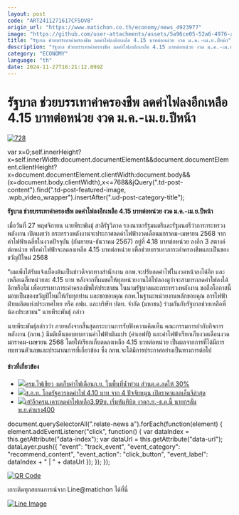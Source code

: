 ```yaml
---
layout: post
code: "ART2411271617CFSOV8"
origin_url: "https://www.matichon.co.th/economy/news_4923977"
image: "https://github.com/user-attachments/assets/5a96ce05-52a6-4976-aa03-f5fc609c119a"
title: "รัฐบาล ช่วยบรรเทาค่าครองชีพ ลดค่าไฟลงอีกเหลือ 4.15 บาทต่อหน่วย งวด ม.ค.-เม.ย.ปีหน้า"
description: "รัฐบาล ช่วยบรรเทาค่าครองชีพ ลดค่าไฟลงอีกเหลือ 4.15 บาทต่อหน่วย งวด ม.ค.-เม.ย.ปีหน้า"
category: "ECONOMY"
language: "th"
date: 2024-11-27T16:21:12.099Z
---
```


# รัฐบาล ช่วยบรรเทาค่าครองชีพ ลดค่าไฟลงอีกเหลือ 4.15 บาทต่อหน่วย งวด ม.ค.-เม.ย.ปีหน้า

[![](https://www.matichon.co.th/wp-content/uploads/2024/11/728-358.jpg "728")](https://www.matichon.co.th/wp-content/uploads/2024/11/728-358.jpg)

var x=0;self.innerHeight?x=self.innerWidth:document.documentElement&&document.documentElement.clientHeight?x=document.documentElement.clientWidth:document.body&&(x=document.body.clientWidth),x<=768&&jQuery(".td-post-content").find(".td-post-featured-image, .wpb\_video\_wrapper").insertAfter(".ud-post-category-title");

**รัฐบาล ช่วยบรรเทาค่าครองชีพ ลดค่าไฟลงอีกเหลือ 4.15 บาทต่อหน่วย งวด ม.ค.-เม.ย.ปีหน้า**

เมื่อวันที่ 27 พฤศจิกายน นายพีระพันธุ์ สาลีรัฐวิภาค รองนายกรัฐมนตรีและรัฐมนตรีว่าการกระทรวงพลังงาน เปิดเผยว่า กระทรวงพลังงานจะประกาศลดค่าไฟฟ้างวดเดือนมกราคม-เมษายน 2568 จากค่าไฟฟ้าเฉลี่ยในงวดปัจจุบัน (กันยายน-ธันวาคม 2567) อยู่ที่ 4.18 บาทต่อหน่วย ลงอีก 3 สตางค์ต่อหน่วย หรือค่าไฟฟ้าจะลดลงเหลือ 4.15 บาทต่อหน่วย เพื่อช่วยบรรเทาภาระค่าครองชีพและเป็นของขวัญปีใหม่ 2568

“ผมเพิ่งได้รับแจ้งเบื้องต้นเป็นข่าวดีจากทางสำนักงาน กกพ.จะปรับลดค่าไฟในงวดหน้าลงได้อีก และเหลือเฉลี่ยหน่วยละ 4.15 บาท หลังจากที่ผมขอให้ทุกหน่วยงานได้ไปลองดูว่าจะสามารถลดค่าไฟลงได้อีกหรือไม่ เพื่อบรรเทาภาระค่าครองชีพให้ประชาชน ในนามรัฐบาลและกระทรวงพลังงาน ขอถือโอกาสนี้มอบเป็นของขวัญปีใหม่ให้กับทุกท่าน และขอขอบคุณ กกพ.ในฐานะหน่วยงานหลักขอบคุณ การไฟฟ้าฝ่ายผลิตแห่งประเทศไทย หรือ กฟผ. และบริษัท ปตท. จำกัด (มหาชน) ร่วมกันกับรัฐบาลช่วยเหลือพี่น้องประชาชน” นายพีระพันธุ์ กล่าว

นายพีระพันธุ์กล่าวว่า ภายหลังจากสิ้นสุดกระบวนการรับฟังความคิดเห็น คณะกรรมการกำกับกิจการพลังงาน (กกพ.) มีมติเห็นชอบทบทวนค่าไฟฟ้าผันแปร (ค่าเอฟที) และค่าไฟฟ้าเรียกเก็บงวดเดือนงวดมกราคม-เมษายน 2568 โดยให้เรียกเก็บลดลงเหลือ 4.15 บาทต่อหน่วย เป็นผลจากการที่ได้มีการทบทวนตัวเลขและประมาณการที่เกี่ยวข้อง ซึ่ง กกพ.จะได้มีการประกาศอย่างเป็นทางการต่อไป

#### ข่าวที่เกี่ยวข้อง

*   [![](https://www.matichon.co.th/wp-content/uploads/2024/09/cr728-7.jpg)ครม.ไฟเขียว งดเก็บค่าไฟเดือนก.ย. ในพื้นที่น้ำท่วม ส่วนต.ค.ลดให้ 30%](https://www.matichon.co.th/politics/news_4808597)
*   [![](https://www.matichon.co.th/wp-content/uploads/2023/12/ค่าไฟ2.png)ส.อ.ท. โอดรัฐควรลดค่าไฟ 4.10 บาท จาก 4 ปัจจัยหนุน เปิดราคาแอลเอ็นจีล่าสุด](https://www.matichon.co.th/economy/news_4339188)
*   [![](https://www.matichon.co.th/wp-content/uploads/2023/09/553.jpg)เฮ!อีกครม.เคาะลดค่าไฟเหลือ3.99บ. เริ่มทันทีบิล งวดก.ย.-ธ.ค.นี้ นายกฯลั่นพ.ย.ค่าแรง400](https://www.matichon.co.th/economy/news_4187038)

document.querySelectorAll(".relate-news a").forEach(function(element) { element.addEventListener("click", function() { var dataIndex = this.getAttribute("data-index"); var dataUrl = this.getAttribute("data-url"); dataLayer.push({ "event": "track\_event", "event\_category": "recommend\_content", "event\_action": "click\_button", "event\_label": dataIndex + " | " + dataUrl }); }); });

[![QR Code](https://www.matichon.co.th/wp-content/uploads/2023/07/wob1371z.jpg)](https://lin.ee/ht0nDxX)

เกาะติดทุกสถานการณ์จาก Line@matichon ได้ที่นี่

[![Line Image](https://www.matichon.co.th/wp-content/uploads/2023/07/th.png)](https://lin.ee/ht0nDxX)